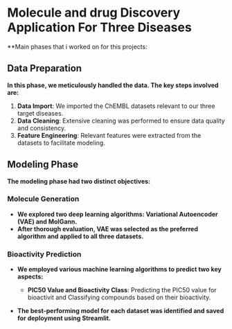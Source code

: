# Molecule and drug Discovery Application For Three Diseases
**Main phases that i worked on for this projects:
## Data Preparation

**In this phase, we meticulously handled the data. The key steps involved are:**

1. **Data Import**: We imported the ChEMBL datasets relevant to our three target diseases.
2. **Data Cleaning**: Extensive cleaning was performed to ensure data quality and consistency.
3. **Feature Engineering**: Relevant features were extracted from the datasets to facilitate modeling.

## Modeling Phase

**The modeling phase had two distinct objectives:**

### Molecule Generation

- **We explored two deep learning algorithms: Variational Autoencoder (VAE) and MolGann.**
- **After thorough evaluation, VAE was selected as the preferred algorithm and applied to all three datasets.**

### Bioactivity Prediction

- **We employed various machine learning algorithms to predict two key aspects:**
  - **PIC50 Value and Bioactivity Class**: Predicting the PIC50 value for bioactivit and Classifying compounds based on their bioactivity.
 
- **The best-performing model for each dataset was identified and saved for deployment using Streamlit.**
